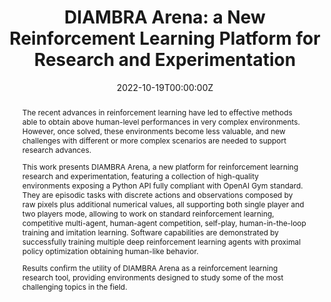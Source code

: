 ---
title: "DIAMBRA Arena: a New Reinforcement Learning Platform for Research and Experimentation"
authors:
- admin
author_notes:
date: "2022-10-19T00:00:00Z"
doi: "https://doi.org/10.48550/arXiv.2210.10595"

# Publication type.
# Accepts a single type but formatted as a YAML list (for Hugo requirements).
# Enter a publication type from the CSL standard.
publication_types: ["article"]

# Publication name and optional abbreviated publication name.
publication: "*arXiv preprint (cs.LG)*"
publication_short: "*arXiv preprint (cs.LG)*"

abstract: |
  The recent advances in reinforcement learning have led to effective methods able to obtain above human-level performances in very complex environments. However, once solved, these environments become less valuable, and new challenges with different or more complex scenarios are needed to support research advances.

  This work presents DIAMBRA Arena, a new platform for reinforcement learning research and experimentation, featuring a collection of high-quality environments exposing a Python API fully compliant with OpenAI Gym standard. They are episodic tasks with discrete actions and observations composed by raw pixels plus additional numerical values, all supporting both single player and two players mode, allowing to work on standard reinforcement learning, competitive multi-agent, human-agent competition, self-play, human-in-the-loop training and imitation learning. Software capabilities are demonstrated by successfully training multiple deep reinforcement learning agents with proximal policy optimization obtaining human-like behavior.

  Results confirm the utility of DIAMBRA Arena as a reinforcement learning research tool, providing environments designed to study some of the most challenging topics in the field.

# Summary. An optional shortened abstract.
#summary: Lorem ipsum dolor sit amet, consectetur adipiscing elit. Duis posuere tellus ac convallis placerat. Proin tincidunt magna sed ex sollicitudin condimentum.

tags:
- Reinforcement Learning
- Transfer Learning
- Multi-agent
- Games
featured: false

links:
- name: 'Project'
  url: '/projects/01-diambra'
url_pdf: https://arxiv.org/pdf/2210.10595
url_code: 'https://github.com/diambra'
url_dataset: ''
url_poster: ''
url_project: ''
url_slides: ''
url_source: ''
url_video: 'https://www.youtube.com/watch?v=dw72POyqcqk'

# Featured image
# To use, add an image named `featured.jpg/png` to your page's folder.
image:
  caption: 'Model architecture scheme'
  focal_point: ""
  preview_only: false

# Associated Projects (optional).
#   Associate this publication with one or more of your projects.
#   Simply enter your project's folder or file name without extension.
#   E.g. `internal-project` references `content/project/internal-project/index.md`.
#   Otherwise, set `projects: []`.
projects: []

# Slides (optional).
#   Associate this publication with Markdown slides.
#   Simply enter your slide deck's filename without extension.
#   E.g. `slides: "example"` references `content/slides/example/index.md`.
#   Otherwise, set `slides: ""`.
#slides: example
---